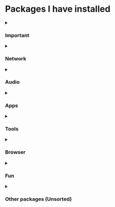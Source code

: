 <h1> Packages I have installed </h1>
<details>
<summary> <h3> Important </h3> </summary>

 - yay-git
 - ntfs-3g
 - git
</details>
<details>
<summary> <h3> Network </h3> </summary>

 - libimobiledevice
 - broadcom-wl
 - wireless-tools
</details>
<details>
<summary> <h3> Audio </h3> </summary>

 - pipewire-pulse
 - pipewire-jack
 - pipewire-alsa
 - qjackctl
</details>
<details>
<summary> <h3> Apps </h3> </summary>

 - telegram-desktop
 - spotify
 - discord
 - uxplay
 - code
 - pycharm-community-edition
 - gimp
 - pix
 - libreoffice-still
 - vlc
 - flameshot
 - qalculate-gtk
</details>
<details>
<summary> <h3> Tools </h3> </summary>

 - htop
 - opentabletdriver
 - openvpn
 - piper
 - chrome-remote-desktop
 - nano
 - vim
 - kate
 - konsole
 - nodejs
 - npm
</details>
<details>
<summary> <h3> Browser </h3> </summary>

 - brave-bin
 - firefox
</details>
<details>
<summary> <h3> Fun </h3> </summary>

 - apple_cursor
 - neofetch
 - minecraft-launcher
 - steam
 - youtube-dl
</details>
<details>
<summary> <h3> Other packages (Unsorted) </h3> </summary>

 - anbox-image
 - ark
 - autoconf
 - automake
 - base
 - binutils
 - bison
 - chromium
 - dolphin
 - efibootmgr
 - egl-wayland
 - fakeroot
 - file
 - findutils
 - flex
 - fuse2
 - gawk
 - gcc
 - gettext
 - grep
 - groff
 - grub
 - gzip
 - intel-ucode
 - iwd
 - libtool
 - libva-mesa-driver
 - linux
 - linux-firmware
 - m4
 - make
 - mesa
 - networkmanager-openvpn
 - openssh
 - pacman
 - patch
 - pkgconf
 - plasma-meta
 - plasma-wayland-session
 - sddm
 - sed
 - smartmontools
 - snapd
 - sudo
 - texinfo
 - vulkan-radeon
 - weston
 - wget
 - which
 - wireguard-tools
 - wireless_tools
 - wpa_supplicant
 - xdg-utils
 - xf86-video-amdgpu
 - xf86-video-ati
 - xorg-server
 - xorg-xinit
 - zram-generator
</details>
